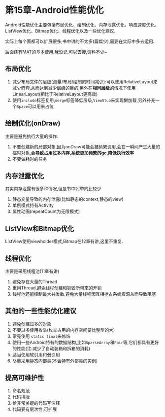 # 第15章-Android性能优化

Android性能优化主要包括布局优化、绘制优化、内存泄露优化、响应速度优化、ListView优化、Bitmap优化、线程优化以及一些优化建议.  

实际上每个面都可以扩展很多,书中讲的不太多(篇幅少),需要在实际中多去运用.  

后面还有MAT的基本使用,我没记,可以去搜,资料不少~  

## 布局优化

1. 减少布局文件的层级(测量/布局/绘制的时间减少):可以使用RelativeLayout来减少嵌套,从而达到减少层级的目的,另外在**相同层级**的情况下使用LinearLayout(相比于RelativeLayout更高效)  
2. 使用`include`标签复用,`merge`标签降低层级,`ViewStub`来实现懒加载,另外补充一个`Space`可以用来占位

## 绘制优化(onDraw)

主要是避免执行大量的操作.  

1. 不要创建新的局部对象,因为onDraw可能会被频繁调用,会在一瞬间产生大量的临时对象,会**导致占用过多内存,系统更加频繁的gc,降低执行效率**
2. 不要做耗时的任务

## 内存泄露优化
其实内存泄露有很多种情况,但是书中列举的比较少
1. 静态变量导致的内存泄露(比如静态的context,静态的view)
2. 单例模式持有Activity
3. 属性动画(repeatCount为无限模式)

## ListView和Bitmap优化
ListView使用viewholder模式,Bitmap在12章有讲,这里不重复.


## 线程优化
主要是采用线程池(11章有讲)  
1. 避免存在大量的Thread
2. 重用Thread,避免线程创建和销毁所带来的开销
3. 线程池还能控制最大并发数,避免大量线程因互相抢占系统资源从而导致阻塞  

## 其他的一些性能优化建议

1. 避免创建过多的对象
2. 不要过多使用枚举(枚举占用的内存空间要比整型的大)
3. 常亮使用 `static final`来修饰
4. 使用一些Android特有的数据结构,比如`SparseArray`和`Pair`等,它们都具有更好的性能(注:减少了自动装箱和拆箱的消耗)
5. 适当使用软引用和弱引用
6. 尽量采用静态内部类(不会持有外部类的实例)

## 提高可维护性

1. 命名规范
2. 代码排版
3. 给非常关键的代码写注释
4. 代码要有层次性,可扩展  





